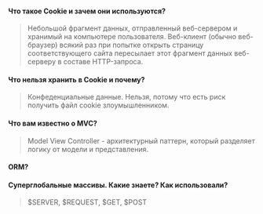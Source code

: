 #### Что такое Cookie и зачем они используются?

> Небольшой фрагмент данных, отправленный веб-сервером и хранимый на компьютере пользователя. Веб-клиент (обычно
> веб-браузер) всякий раз при попытке открыть страницу соответствующего сайта пересылает этот фрагмент данных веб-
> серверу в составе HTTP-запроса.

#### Что нельзя хранить в Cookie и почему?

> Конфеденциальные данные. Нельзя, потому что есть риск получить файл cookie злоумышленником.

#### Что вам известно о MVC?

> Model View Controller - архитектурный паттерн, который разделяет логику от модели и представления.

#### ORM?  

#### Суперглобальные массивы. Какие знаете? Как использовали?

> $SERVER, $REQUEST, $GET, $POST
